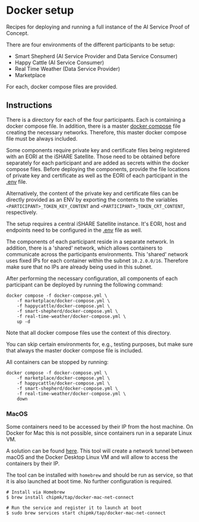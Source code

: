 # Docker setup

Recipes for deploying and running a full instance of the AI Service Proof of Concept.

There are four environments of the different participants to be setup: 
* Smart Shepherd (AI Service Provider and Data Service Consumer)
* Happy Cattle (AI Service Consumer)
* Real Time Weather (Data Service Provider)
* Marketplace

For each, docker compose files are provided. 


## Instructions

There is a directory for each of the four participants. Each is containing a docker compose file. 
In addition, there is a master [docker compose](./docker-compose.yml) file creating the 
necessary networks. Therefore, this master docker compose file must be always included.

Some components require private key and certificate files being registered with an EORI at the 
iSHARE Satellite. Those need to be obtained before separately for each participant and are added 
as secrets within the docker compose files. 
Before deploying the components, provide the file locations of private key and certificate as well 
as the EORI of each participant in 
the [.env](./.env) file.

Alternatively, the content of the private key and certificate files can be directly provided as an ENV by 
exporting the contents to the 
variables `<PARTICIPANT>_TOKEN_KEY_CONTENT` and `<PARTICIPANT>_TOKEN_CRT_CONTENT`, respectively.

The setup requires a central iSHARE Satellite instance. It's EORI, host and endpoints need to be configured 
in the [.env](./.env) file as well.

The components of each participant reside in a separate network. In addition, there is a 'shared' network, 
which allows containers to communicate across the participants environments. This 'shared' network 
uses fixed IPs for each container within the subnet `10.2.0.0/16`. Therefore make sure 
that no IPs are already being used in this subnet.

After performing the necessary configuration, all components of each participant can be deployed by running 
the following command:
```shell
docker compose -f docker-compose.yml \
	-f marketplace/docker-compose.yml \
	-f happycattle/docker-compose.yml \
	-f smart-shepherd/docker-compose.yml \
	-f real-time-weather/docker-compose.yml \
	up -d
```
Note that all docker compose files use the context of this directory.

You can skip certain environments for, e.g., testing purposes, but make sure that always the master docker compose 
file is included.

All containers can be stopped by running:
```shell
docker compose -f docker-compose.yml \
	-f marketplace/docker-compose.yml \
	-f happycattle/docker-compose.yml \
	-f smart-shepherd/docker-compose.yml \
	-f real-time-weather/docker-compose.yml \
	down
```



### MacOS

Some containers need to be accessed by their IP from the host machine. On Docker for Mac this 
is not possible, since containers run in a separate Linux VM.

A solution can be found [here](https://github.com/chipmk/docker-mac-net-connect). This tool will 
create a network tunnel between macOS and the Docker Desktop Linux VM and will allow to access the 
containers by their IP. 

The tool can be installed with `homebrew` and should be run as service, so that it is also launched 
at boot time. No further configuration is required.

```shell
# Install via Homebrew
$ brew install chipmk/tap/docker-mac-net-connect

# Run the service and register it to launch at boot
$ sudo brew services start chipmk/tap/docker-mac-net-connect
```


